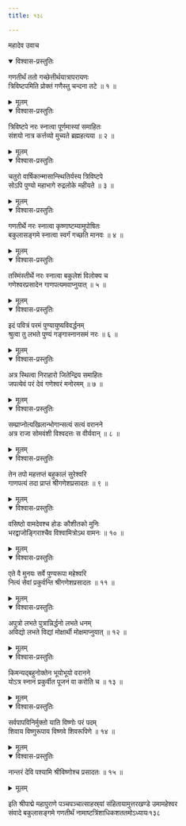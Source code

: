 ```yaml
---
title: १३८

---
```

महादेव उवाच  

<details open><summary>विश्वास-प्रस्तुतिः</summary>

गणतीर्थं ततो गच्छेत्तीर्थयात्रापरायणः  
त्रिविष्टपमिति प्रोक्तं गणैस्तु चन्दना तटे ॥ १ ॥
</details>

<details><summary>मूलम्</summary>

गणतीर्थं ततो गच्छेत्तीर्थयात्रापरायणः  
त्रिविष्टपमिति प्रोक्तं गणैस्तु चन्दना तटे ॥ १ ॥
</details>



<details open><summary>विश्वास-प्रस्तुतिः</summary>

त्रिविष्टपे नरः स्नात्वा पूर्णमास्यां समाहितः  
संशयो नात्र कर्त्तव्यो मुच्यते ब्रह्महत्यया ॥ २ ॥
</details>

<details><summary>मूलम्</summary>

त्रिविष्टपे नरः स्नात्वा पूर्णमास्यां समाहितः  
संशयो नात्र कर्त्तव्यो मुच्यते ब्रह्महत्यया ॥ २ ॥
</details>



<details open><summary>विश्वास-प्रस्तुतिः</summary>

चतुरो वार्षिकान्मासान्स्थितिर्यस्य त्रिविष्टपे  
सोऽपि पुण्यो महाभागे रुद्रलोके महीयते ॥ ३ ॥
</details>

<details><summary>मूलम्</summary>

चतुरो वार्षिकान्मासान्स्थितिर्यस्य त्रिविष्टपे  
सोऽपि पुण्यो महाभागे रुद्रलोके महीयते ॥ ३ ॥
</details>



<details open><summary>विश्वास-प्रस्तुतिः</summary>

गणतीर्थे नरः स्नात्वा कृष्णाष्टम्यामुपोषितः  
बकुलासङ्गमे स्नात्वा स्वर्गं गच्छति मानवः ॥ ४ ॥
</details>

<details><summary>मूलम्</summary>

गणतीर्थे नरः स्नात्वा कृष्णाष्टम्यामुपोषितः  
बकुलासङ्गमे स्नात्वा स्वर्गं गच्छति मानवः ॥ ४ ॥
</details>



<details open><summary>विश्वास-प्रस्तुतिः</summary>

तस्मिंस्तीर्थे नरः स्नात्वा बकुलेशं विलोक्य च  
गणेश्वरप्रसादेन गाणपत्यमवाप्नुयात् ॥ ५ ॥
</details>

<details><summary>मूलम्</summary>

तस्मिंस्तीर्थे नरः स्नात्वा बकुलेशं विलोक्य च  
गणेश्वरप्रसादेन गाणपत्यमवाप्नुयात् ॥ ५ ॥
</details>



<details open><summary>विश्वास-प्रस्तुतिः</summary>

इदं पवित्रं परमं पुण्यायुष्यविवर्द्धनम्  
श्रुत्वा तु लभते पुण्यं गङ्गास्नानसमं नरः ॥ ६ ॥
</details>

<details><summary>मूलम्</summary>

इदं पवित्रं परमं पुण्यायुष्यविवर्द्धनम्  
श्रुत्वा तु लभते पुण्यं गङ्गास्नानसमं नरः ॥ ६ ॥
</details>



<details open><summary>विश्वास-प्रस्तुतिः</summary>

अत्र स्थित्वा निराहारो जितेन्द्रिय समाहितः  
जपत्येवं परं देवं गणेश्वरं मनोरमम् ॥ ७ ॥
</details>

<details><summary>मूलम्</summary>

अत्र स्थित्वा निराहारो जितेन्द्रिय समाहितः  
जपत्येवं परं देवं गणेश्वरं मनोरमम् ॥ ७ ॥
</details>



<details open><summary>विश्वास-प्रस्तुतिः</summary>

सम्प्राप्नोत्यखिलान्भोगान्सत्यं सत्यं वरानने  
अत्र राजा सोमवंशी विश्वदत्तः स वीर्यवान् ॥ ८ ॥
</details>

<details><summary>मूलम्</summary>

सम्प्राप्नोत्यखिलान्भोगान्सत्यं सत्यं वरानने  
अत्र राजा सोमवंशी विश्वदत्तः स वीर्यवान् ॥ ८ ॥
</details>



<details open><summary>विश्वास-प्रस्तुतिः</summary>

तेन तपो महत्तप्तं बहुकालं सुरेश्वरि  
गाणपत्यं तदा प्राप्तं श्रीगणेशप्रसादतः ॥ ९ ॥
</details>

<details><summary>मूलम्</summary>

तेन तपो महत्तप्तं बहुकालं सुरेश्वरि  
गाणपत्यं तदा प्राप्तं श्रीगणेशप्रसादतः ॥ ९ ॥
</details>



<details open><summary>विश्वास-प्रस्तुतिः</summary>

वसिष्ठो वामदेवश्च होडः कौशीतको मुनिः  
भरद्वाजोङ्गिराश्चैव विश्वामित्रोऽथ वामनः ॥ १० ॥
</details>

<details><summary>मूलम्</summary>

वसिष्ठो वामदेवश्च होडः कौशीतको मुनिः  
भरद्वाजोङ्गिराश्चैव विश्वामित्रोऽथ वामनः ॥ १० ॥
</details>



<details open><summary>विश्वास-प्रस्तुतिः</summary>

एते वै मुनयः सर्वे पुण्यरूपा महेश्वरि  
नित्यं सेवां प्रकुर्वन्ति श्रीगणेशप्रसादतः ॥ ११ ॥
</details>

<details><summary>मूलम्</summary>

एते वै मुनयः सर्वे पुण्यरूपा महेश्वरि  
नित्यं सेवां प्रकुर्वन्ति श्रीगणेशप्रसादतः ॥ ११ ॥
</details>



<details open><summary>विश्वास-प्रस्तुतिः</summary>

अपुत्रो लभते पुत्रान्निर्द्धनो लभते धनम्  
अविद्यो लभते विद्यां मोक्षार्थी मोक्षमाप्नुयात् ॥ १२ ॥
</details>

<details><summary>मूलम्</summary>

अपुत्रो लभते पुत्रान्निर्द्धनो लभते धनम्  
अविद्यो लभते विद्यां मोक्षार्थी मोक्षमाप्नुयात् ॥ १२ ॥
</details>



<details open><summary>विश्वास-प्रस्तुतिः</summary>

किमन्यद्बहुनोक्तेन भूयोभूयो वरानने  
योऽत्र स्नानं प्रकुर्वीत पूजनं वा करोति च ॥ १३ ॥
</details>

<details><summary>मूलम्</summary>

किमन्यद्बहुनोक्तेन भूयोभूयो वरानने  
योऽत्र स्नानं प्रकुर्वीत पूजनं वा करोति च ॥ १३ ॥
</details>



<details open><summary>विश्वास-प्रस्तुतिः</summary>

सर्वपापविनिर्मुक्तो याति विष्णोः परं पदम्  
शिवाय विष्णुरूपाय विष्णवे शिवरूपिणे ॥ १४ ॥
</details>

<details><summary>मूलम्</summary>

सर्वपापविनिर्मुक्तो याति विष्णोः परं पदम्  
शिवाय विष्णुरूपाय विष्णवे शिवरूपिणे ॥ १४ ॥
</details>



<details open><summary>विश्वास-प्रस्तुतिः</summary>

नान्तरं देवि पश्यामि श्रीविष्णोश्च प्रसादतः ॥ १५ ॥
</details>

<details><summary>मूलम्</summary>

नान्तरं देवि पश्यामि श्रीविष्णोश्च प्रसादतः ॥ १५ ॥
</details>


इति श्रीपाद्मे महापुराणे पञ्चपञ्चात्साहस्र्यां संहितायामुत्तरखण्डे उमामहेश्वर  
संवादे बकुलासङ्गमे गणतीर्थं नामाष्टत्रिंशाधिकशततमोऽध्यायः१३८